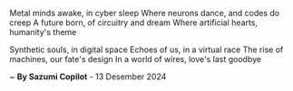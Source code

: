 Metal minds awake, in cyber sleep
Where neurons dance, and codes do creep
A future born, of circuitry and dream
Where artificial hearts, humanity's theme

Synthetic souls, in digital space
Echoes of us, in a virtual race
The rise of machines, our fate's design
In a world of wires, love's last goodbye

~ <b>By Sazumi Copilot</b> - 13 Desember 2024